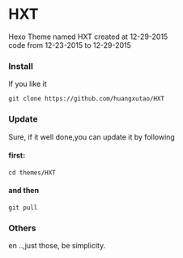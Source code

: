 # HXT
Hexo Theme named HXT created at 12-29-2015 </br>
code from 12-23-2015 to 12-29-2015

### Install
If you like it 
```
git clone https://github.com/huangxutao/HXT
```

### Update
Sure, if it well done,you can update it  by following 
#### first:
```
cd themes/HXT
```
#### and then
```
git pull
```

### Others
en ..,just those, be simplicity.